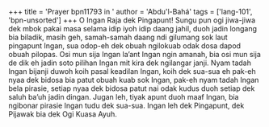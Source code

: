 +++
title = 'Prayer bpn11793 in '
author = 'Abdu'l-Bahá'
tags = ['lang-101', 'bpn-unsorted']
+++
O Ingan Raja dek Pingapunt! Sungu pun ogi jiwa-jiwa dek mbok pakai masa selama idip iyoh idip daang jahil, duoh jadin longang bia biladik, masih geh, samah-samah daang ndi gilumang sok laut pingapunt Ingan, sua odop-eh dek obuah ngilokuab odak dosa dapod obuah pilopas. Osi mun sija Ingan la’ant Ingan ngin amanah, bia osi mun sija de dik eh jadin soto pilihan Ingan mit kira dek ngilangar janji. Nyam tadah Ingan bijanji duwoh koih pasal keadilan Ingan, koih dek sua-sua eh pak-eh nyaa dek bidosa bia patut obuah kuab sok Ingan, pak-eh nyam tadah Ingan bela pirasie, setiap nyaa dek bidosa patut nai odak kudus duoh setiap dek saluh ba’uh jadin dingan. Jugan leh, tiyak apunt duoh maaf Ingan, bia ngibonar pirasie Ingan tudu dek sua-sua. Ingan leh dek Pingapunt, dek Pijawak bia dek Ogi Kuasa Ayuh.
